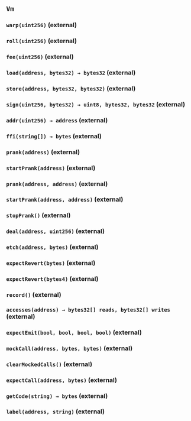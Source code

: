 ## `Vm`






### `warp(uint256)` (external)





### `roll(uint256)` (external)





### `fee(uint256)` (external)





### `load(address, bytes32) → bytes32` (external)





### `store(address, bytes32, bytes32)` (external)





### `sign(uint256, bytes32) → uint8, bytes32, bytes32` (external)





### `addr(uint256) → address` (external)





### `ffi(string[]) → bytes` (external)





### `prank(address)` (external)





### `startPrank(address)` (external)





### `prank(address, address)` (external)





### `startPrank(address, address)` (external)





### `stopPrank()` (external)





### `deal(address, uint256)` (external)





### `etch(address, bytes)` (external)





### `expectRevert(bytes)` (external)





### `expectRevert(bytes4)` (external)





### `record()` (external)





### `accesses(address) → bytes32[] reads, bytes32[] writes` (external)





### `expectEmit(bool, bool, bool, bool)` (external)





### `mockCall(address, bytes, bytes)` (external)





### `clearMockedCalls()` (external)





### `expectCall(address, bytes)` (external)





### `getCode(string) → bytes` (external)





### `label(address, string)` (external)








